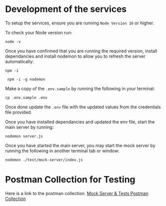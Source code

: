# Development of the services

To setup the services, ensure you are running `Node Version 16` or higher.

To check your Node version run:

`node -v`

Once you have confirmed that you are running the required version, install dependancies and install nodemon to allow you to refresh the server automatically:

`npm -i`

` npm -i -g nodemon`

Make a copy of the `.env.sample` by running the following in your terminal:

`cp .env.sample .env`

Once done update the `.env` file with the updated values from the credentials file provided.

Once you have installed dependancies and updated the env file, start the main server by running:

`nodemon server.js`

Once you have started the main server, you may start the mock server by running the following in another terminal tab or window:

`nodemon ./test/mock-server/index.js`

# Postman Collection for Testing

Here is a link to the postman collection.
[Mock Server & Tests Postman Collection](https://api.postman.com/collections/18803995-ac4df61a-232a-416e-96c0-fa67881defa6?access_key=PMAT-01GXTB8F35GHEA074QM34347ES)

